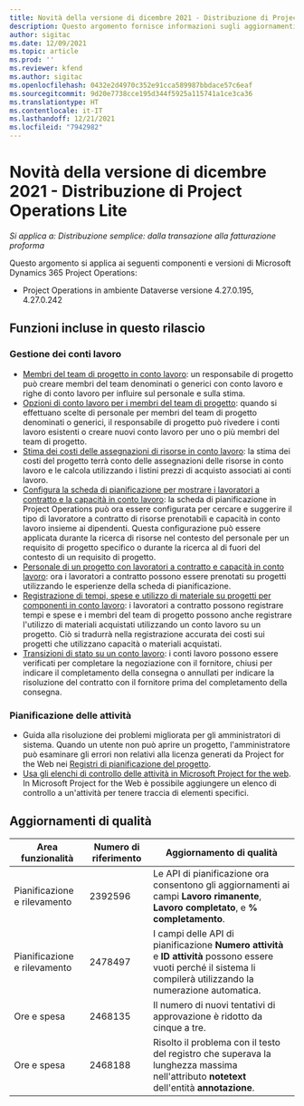 ```yaml
---
title: Novità della versione di dicembre 2021 - Distribuzione di Project Operations Lite
description: Questo argomento fornisce informazioni sugli aggiornamenti di qualità disponibili nella versione di dicembre 2021 della distribuzione di Project Operations Lite.
author: sigitac
ms.date: 12/09/2021
ms.topic: article
ms.prod: ''
ms.reviewer: kfend
ms.author: sigitac
ms.openlocfilehash: 0432e2d4970c352e91cca589987bbdace57c6eaf
ms.sourcegitcommit: 9d20e7738cce195d344f5925a115741a1ce3ca36
ms.translationtype: HT
ms.contentlocale: it-IT
ms.lasthandoff: 12/21/2021
ms.locfileid: "7942982"
---
```

# <a name="whats-new-december-2021---project-operations-lite-deployment"></a>Novità della versione di dicembre 2021 - Distribuzione di Project Operations Lite

_Si applica a: Distribuzione semplice: dalla transazione alla fatturazione proforma_

Questo argomento si applica ai seguenti componenti e versioni di Microsoft Dynamics 365 Project Operations:

- Project Operations in ambiente Dataverse versione 4.27.0.195, 4.27.0.242


## <a name="features-included-in-this-release"></a>Funzioni incluse in questo rilascio

### <a name="subcontract-management"></a>Gestione dei conti lavoro 

- [Membri del team di progetto in conto lavoro](../subcontracting/subcontracting-project-team-members.md): un responsabile di progetto può creare membri del team denominati o generici con conto lavoro e righe di conto lavoro per influire sul personale e sulla stima.
- [Opzioni di conto lavoro per i membri del team di progetto](../subcontracting/subcon-options.md): quando si effettuano scelte di personale per membri del team di progetto denominati o generici, il responsabile di progetto può rivedere i conti lavoro esistenti o creare nuovi conto lavoro per uno o più membri del team di progetto. 
- [Stima dei costi delle assegnazioni di risorse in conto lavoro](../subcontracting/costing-subcon-ra.md): la stima dei costi del progetto terrà conto delle assegnazioni delle risorse in conto lavoro e le calcola utilizzando i listini prezzi di acquisto associati ai conti lavoro. 
- [Configura la scheda di pianificazione per mostrare i lavoratori a contratto e la capacità in conto lavoro](../subcontracting/configure-sb-subcon.md): la scheda di pianificazione in Project Operations può ora essere configurata per cercare e suggerire il tipo di lavoratore a contratto di risorse prenotabili e capacità in conto lavoro insieme ai dipendenti. Questa configurazione può essere applicata durante la ricerca di risorse nel contesto del personale per un requisito di progetto specifico o durante la ricerca al di fuori del contesto di un requisito di progetto.
- [Personale di un progetto con lavoratori a contratto e capacità in conto lavoro](../subcontracting/staffing-cw.md): ora i lavoratori a contratto possono essere prenotati su progetti utilizzando le esperienze della scheda di pianificazione.
- [Registrazione di tempi, spese e utilizzo di materiale su progetti per componenti in conto lavoro](../subcontracting/recording-subcon-actuals.md): i lavoratori a contratto possono registrare tempi e spese e i membri del team di progetto possono anche registrare l'utilizzo di materiali acquistati utilizzando un conto lavoro su un progetto. Ciò si tradurrà nella registrazione accurata dei costi sui progetti che utilizzano capacità o materiali acquistati.
- [Transizioni di stato su un conto lavoro](../subcontracting/subcon-states.md): i conti lavoro possono essere verificati per completare la negoziazione con il fornitore, chiusi per indicare il completamento della consegna o annullati per indicare la risoluzione del contratto con il fornitore prima del completamento della consegna.

### <a name="task-planning"></a>Pianificazione delle attività
- Guida alla risoluzione dei problemi migliorata per gli amministratori di sistema. Quando un utente non può aprire un progetto, l'amministratore può esaminare gli errori non relativi alla licenza generati da Project for the Web nei [Registri di pianificazione del progetto](../../project-management/schedule-api-logs.md).
- [Usa gli elenchi di controllo delle attività in Microsoft Project for the web](https://support.microsoft.com/en-us/office/use-task-checklists-in-microsoft-project-for-the-web-c69bcf73-5c75-4ad3-9893-6d6f92360e9c). In Microsoft Project for the Web è possibile aggiungere un elenco di controllo a un'attività per tenere traccia di elementi specifici.

## <a name="quality-updates"></a>Aggiornamenti di qualità

| **Area funzionalità** | **Numero di riferimento** | **Aggiornamento di qualità** |
| --- | --- | --- |
| Pianificazione e rilevamento | 2392596 | Le API di pianificazione ora consentono gli aggiornamenti ai campi **Lavoro rimanente**, **Lavoro completato**, e **% completamento**. |
| Pianificazione e rilevamento | 2478497 | I campi delle API di pianificazione **Numero attività** e **ID attività** possono essere vuoti perché il sistema li compilerà utilizzando la numerazione automatica.|
| Ore e spesa | 2468135 | Il numero di nuovi tentativi di approvazione è ridotto da cinque a tre. |
| Ore e spesa | 2468188 | Risolto il problema con il testo del registro che superava la lunghezza massima nell'attributo **notetext** dell'entità **annotazione**. |
